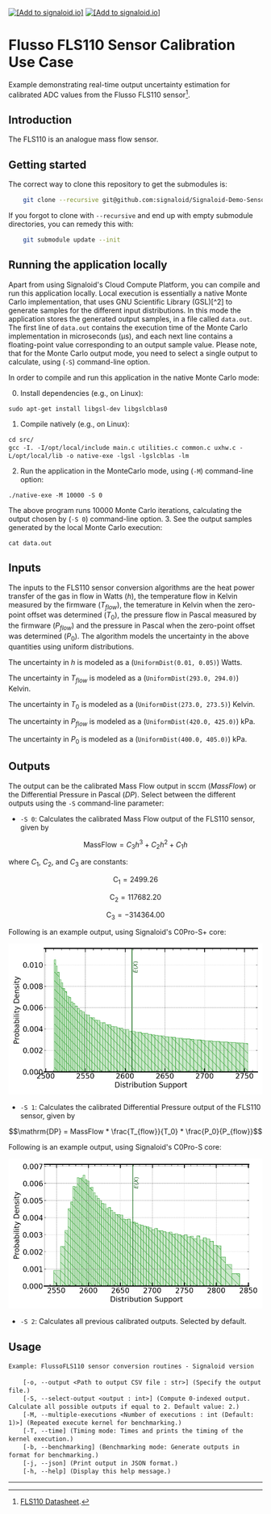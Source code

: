 [<img src="https://assets.signaloid.io/add-to-signaloid-cloud-logo-dark-latest.png#gh-dark-mode-only" alt="[Add to signaloid.io]" height="30">](https://signaloid.io/repositories?connect=https://github.com/signaloid/Signaloid-Demo-Sensors-FlussoFLS110ConversionRoutines#gh-dark-mode-only)
[<img src="https://assets.signaloid.io/add-to-signaloid-cloud-logo-light-latest.png#gh-light-mode-only" alt="[Add to signaloid.io]" height="30">](https://signaloid.io/repositories?connect=https://github.com/signaloid/Signaloid-Demo-Sensors-FlussoFLS110ConversionRoutines#gh-light-mode-only)

# Flusso FLS110 Sensor Calibration Use Case
Example demonstrating real-time output uncertainty estimation for calibrated ADC values from the Flusso FLS110 sensor[^1].

## Introduction
The FLS110 is an analogue mass flow sensor.

## Getting started

The correct way to clone this repository to get the submodules is:
```sh
	git clone --recursive git@github.com:signaloid/Signaloid-Demo-Sensors-FlussoFLS110ConversionRoutines.git
```

If you forgot to clone with `--recursive` and end up with empty submodule directories, you can remedy this with:
```sh
	git submodule update --init
```

## Running the application locally
Apart from using Signaloid's Cloud Compute Platform, you can compile and run this application
locally. Local execution is essentially a native Monte Carlo implementation,
that uses GNU Scientific Library (GSL)[^2] to generate samples for the different input distributions.
In this mode the application stores the generated output samples, in a file called `data.out`.
The first line of `data.out` contains the execution time of the Monte Carlo implementation
in microseconds (μs), and each
next line contains a floating-point value corresponding to an output sample value.
Please note, that for the Monte Carlo output mode, you need to select a single output
to calculate, using (`-S`) command-line option.

In order to compile and run this application in the native Monte Carlo mode:

0. Install dependencies (e.g., on Linux):
```
sudo apt-get install libgsl-dev libgslcblas0
```
1. Compile natively (e.g., on Linux):
```
cd src/
gcc -I. -I/opt/local/include main.c utilities.c common.c uxhw.c -L/opt/local/lib -o native-exe -lgsl -lgslcblas -lm
```
2. Run the application in the MonteCarlo mode, using (`-M`) command-line option:
```
./native-exe -M 10000 -S 0
```
The above program runs 10000 Monte Carlo iterations, calculating the output chosen by (`-S 0`) command-line option.
3. See the output samples generated by the local Monte Carlo execution:
```
cat data.out
```

## Inputs
The inputs to the FLS110 sensor conversion algorithms are the heat power transfer of the gas in flow
in Watts ($h$),
the temperature flow in Kelvin measured by the firmware ($T_{flow}$), the temerature in Kelvin when the zero-point offset was determined ($T_0$), the pressure flow in Pascal measured by the firmware ($P_{flow}$) and the pressure in
Pascal when the zero-point offset was determined ($P_0$). The algorithm models the uncertainty in the
above quantities using uniform distributions.

The uncertainty in $h$ is modeled as a (`UniformDist(0.01, 0.05)`) Watts.

The uncertainty in $T_{flow}$ is modeled as a (`UniformDist(293.0, 294.0)`) Kelvin.

The uncertainty in $T_0$ is modeled as a (`UniformDist(273.0, 273.5)`) Kelvin.

The uncertainty in $P_{flow}$ is modeled as a (`UniformDist(420.0, 425.0)`) kPa.

The uncertainty in $P_0$ is modeled as a (`UniformDist(400.0, 405.0)`) kPa.


## Outputs
The output can be the calibrated Mass Flow output in sccm ($MassFlow$) or the Differential Pressure in Pascal
($DP$). Select between the different outputs using the `-S` command-line parameter:
- `-S 0`: Calculates the calibrated Mass Flow output of the FLS110 sensor, given by
```math
\mathrm{Mass Flow} = C_3 h^3 + C_2h^2 + C_1h
```
where $C_1$, $C_2$, and $C_3$ are constants:
```math
\mathrm{C_1}=2499.26
```
```math
\mathrm{C_2}=117682.20
```
```math
\mathrm{C_3}=-314364.00
```

Following is an example output, using Signaloid's C0Pro-S+ core:

![Mass Flow example output plot](./docs/plots/outputDistributions[0]-C0-S-plus.png)

- `-S 1`: Calculates the calibrated Differential Pressure output of the FLS110 sensor, given by
```math
\mathrm{DP} = MassFlow * \frac{T_{flow}}{T_0} * \frac{P_0}{P_{flow}}
```

Following is an example output, using Signaloid's C0Pro-S core:

![Differential Pressure example output plot](./docs/plots/outputDistributions[1]-C0-S-plus.png)

- `-S 2`: Calculates all previous calibrated outputs. Selected by default.


## Usage
```
Example: FlussoFLS110 sensor conversion routines - Signaloid version

	[-o, --output <Path to output CSV file : str>] (Specify the output file.)
	[-S, --select-output <output : int>] (Compute 0-indexed output. Calculate all possible outputs if equal to 2. Default value: 2.)
	[-M, --multiple-executions <Number of executions : int (Default: 1)>] (Repeated execute kernel for benchmarking.)
	[-T, --time] (Timing mode: Times and prints the timing of the kernel execution.)
	[-b, --benchmarking] (Benchmarking mode: Generate outputs in format for benchmarking.)
	[-j, --json] (Print output in JSON format.)
	[-h, --help] (Display this help message.)
```


---

[^1]: [FLS110 Datasheet](https://www.farnell.com/datasheets/3625949.pdf).

